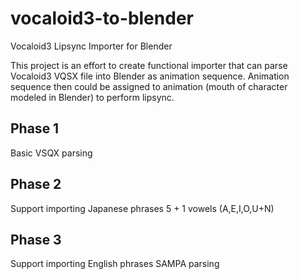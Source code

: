 vocaloid3-to-blender
====================

Vocaloid3 Lipsync Importer for Blender

This project is an effort to create functional importer that can parse Vocaloid3 VQSX file into Blender as animation sequence. Animation sequence then could be assigned to animation (mouth of character modeled in Blender) to perform lipsync.

Phase 1
-------
Basic VSQX parsing

Phase 2
-------
Support importing Japanese phrases
5 + 1 vowels (A,E,I,O,U+N)

Phase 3
-------
Support importing English phrases
SAMPA parsing